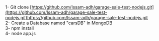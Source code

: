 1- Git clone [https://github.com/Issam-adh/garage-sale-test-nodejs.git](https://github.com/Issam-adh/garage-sale-test-nodejs.git)https://github.com/Issam-adh/garage-sale-test-nodejs.git <br>
2- Create a Database named "carsDB" in MongoDB <br>
3- npm install <br>
4- node app.js <br>
